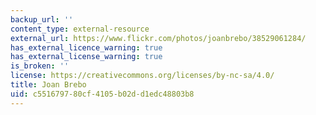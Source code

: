 ```yaml
---
backup_url: ''
content_type: external-resource
external_url: https://www.flickr.com/photos/joanbrebo/38529061284/
has_external_licence_warning: true
has_external_license_warning: true
is_broken: ''
license: https://creativecommons.org/licenses/by-nc-sa/4.0/
title: Joan Brebo
uid: c5516797-80cf-4105-b02d-d1edc48803b8
---
```

